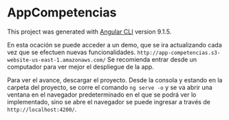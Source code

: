 # AppCompetencias

This project was generated with [Angular CLI](https://github.com/angular/angular-cli) version 9.1.5.

En esta ocación se puede acceder a un demo, que se ira actualizando cada vez que se efectuen nuevas funcionalidades. 
`http://app-competencias.s3-website-us-east-1.amazonaws.com/` Se recomienda entrar desde un computador para ver mejor el despliegue de la app.

Para ver el avance, descargar el proyecto. Desde la consola y estando en la carpeta del proyecto, se corre el comando `ng serve -o` y se va abrir una ventana en el navegador predeterminado en el que se podrá ver lo implementado, sino se abre el navegador se puede ingresar a través de `http://localhost:4200/`.


